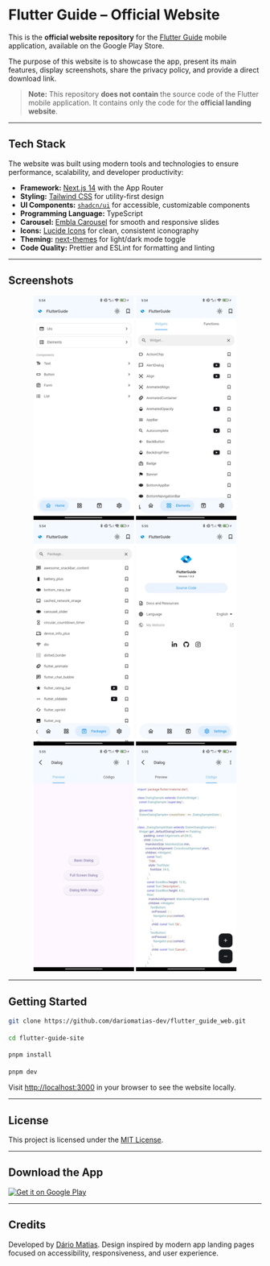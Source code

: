 # Flutter Guide – Official Website

This is the **official website repository** for the [Flutter Guide](https://play.google.com/store/apps/details?id=com.dariomatias.flutter_guide) mobile application, available on the Google Play Store.

The purpose of this website is to showcase the app, present its main features, display screenshots, share the privacy policy, and provide a direct download link.

> **Note:** This repository **does not contain** the source code of the Flutter mobile application. It contains only the code for the **official landing website**.

---

## Tech Stack

The website was built using modern tools and technologies to ensure performance, scalability, and developer productivity:

- **Framework:** [Next.js 14](https://nextjs.org/) with the App Router
- **Styling:** [Tailwind CSS](https://tailwindcss.com/) for utility-first design
- **UI Components:** [`shadcn/ui`](https://ui.shadcn.com/) for accessible, customizable components
- **Programming Language:** TypeScript
- **Carousel:** [Embla Carousel](https://www.embla-carousel.com/) for smooth and responsive slides
- **Icons:** [Lucide Icons](https://lucide.dev/) for clean, consistent iconography
- **Theming:** [next-themes](https://github.com/pacocoursey/next-themes) for light/dark mode toggle
- **Code Quality:** Prettier and ESLint for formatting and linting

---

## Screenshots

<div align="center">
  <img src="public/screenshots/flutter_guide_screen_1.jpeg" width="200"/>
  <img src="public/screenshots/flutter_guide_screen_2.jpeg" width="200"/>
  <img src="public/screenshots/flutter_guide_screen_3.jpeg" width="200"/>
  <img src="public/screenshots/flutter_guide_screen_4.jpeg" width="200"/>
  <img src="public/screenshots/flutter_guide_screen_5.jpeg" width="200"/>
  <img src="public/screenshots/flutter_guide_screen_6.jpeg" width="200"/>
</div>

---

## Getting Started

```bash
git clone https://github.com/dariomatias-dev/flutter_guide_web.git

cd flutter-guide-site

pnpm install

pnpm dev
```

Visit [http://localhost:3000](http://localhost:3000) in your browser to see the website locally.

---

## License

This project is licensed under the [MIT License](./LICENSE).

---

## Download the App

[![Get it on Google Play](https://play.google.com/intl/en_us/badges/static/images/badges/en_badge_web_generic.png)](https://play.google.com/store/apps/details?id=com.dariomatias.flutter_guide)

---

## Credits

Developed by [Dário Matias](https://github.com/dariomatias).
Design inspired by modern app landing pages focused on accessibility, responsiveness, and user experience.
